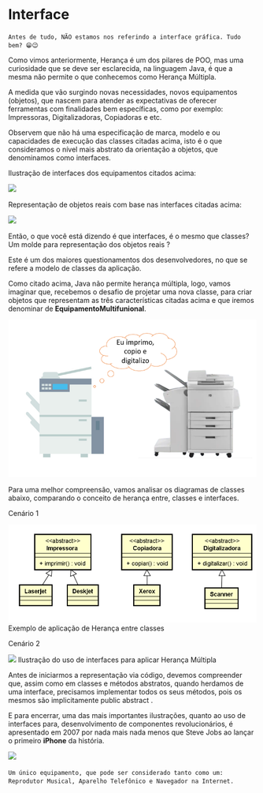 # Interface
`Antes de tudo, NÃO estamos nos referindo a interface gráfica. Tudo bem? 😁😉`

Como vimos anteriormente, Herança é um dos pilares de POO, mas uma curiosidade que se deve ser esclarecida, na linguagem Java, é que a mesma não permite o que conhecemos como Herança Múltipla.

A medida que vão surgindo novas necessidades, novos equipamentos (objetos), que nascem para atender as expectativas de oferecer ferramentas com finalidades bem específicas, como por exemplo: Impressoras, Digitalizadoras, Copiadoras e etc.

Observem que não há uma especificação de marca, modelo e ou capacidades de execução das classes citadas acima, isto é o que consideramos o nível mais abstrato da orientação a objetos, que denominamos como interfaces.

Ilustração de interfaces dos equipamentos citados acima:

![](../../assets/interface1.avif)

Representação de objetos reais com base nas interfaces citadas acima:

![](../../assets/interface2.avif)

Então, o que você está dizendo é que interfaces, é o mesmo que classes? Um molde para representação dos objetos reais ?

Este é um dos maiores questionamentos dos desenvolvedores, no que se refere a modelo de classes da aplicação.

Como citado acima, Java não permite herança múltipla, logo, vamos imaginar que, recebemos o desafio de projetar uma nova classe, para criar objetos que representam as três características citadas acima e que iremos denominar de **EquipamentoMultifunional**.

![](../../assets/interface3.png)

Para uma melhor compreensão, vamos analisar os diagramas de classes abaixo, comparando o conceito de herança entre, classes e interfaces.

Cenário 1

![](../../assets/interface4.png)
Exemplo de aplicação de Herança entre classes

Cenário 2

![](../../assets/interface5.avif)
Ilustração do uso de interfaces para aplicar Herança Múltipla

Antes de iniciarmos a representação via código, devemos compreender que, assim como em classes e métodos abstratos, quando herdamos de uma interface, precisamos implementar todos os seus métodos, pois os mesmos são implicitamente 
public abstract
.

E para encerrar, uma das mais importantes ilustrações, quanto ao uso de interfaces para, desenvolvimento de componentes revolucionários, é apresentado em 2007 por nada mais nada menos que Steve Jobs ao lançar o primeiro **iPhone** da história.

![](../../assets/interface6.avif)

`Um único equipamento, que pode ser considerado tanto como um: Reprodutor Musical, Aparelho Telefônico e Navegador na Internet.`
